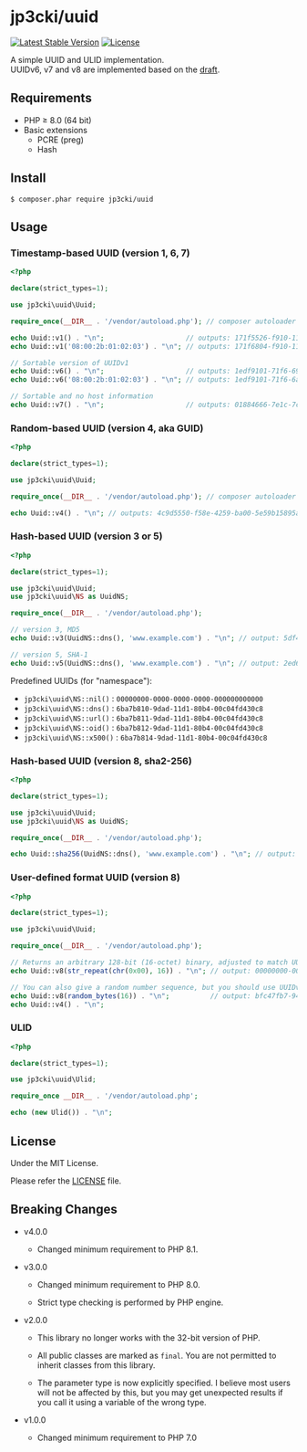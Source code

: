 jp3cki/uuid
===========

[![Latest Stable Version](https://poser.pugx.org/jp3cki/uuid/v)](//packagist.org/packages/jp3cki/uuid)
[![License](https://poser.pugx.org/jp3cki/uuid/license)](//packagist.org/packages/jp3cki/uuid)

A simple UUID and ULID implementation.<br>
UUIDv6, v7 and v8 are implemented based on the [draft](https://www.ietf.org/archive/id/draft-ietf-uuidrev-rfc4122bis-03.txt).

Requirements
------------

* PHP ≥ 8.0 (64 bit)
* Basic extensions
    - PCRE (preg)
    - Hash


Install
-------

```
$ composer.phar require jp3cki/uuid
```


Usage
-----

### Timestamp-based UUID (version 1, 6, 7)

```php
<?php

declare(strict_types=1);

use jp3cki\uuid\Uuid;

require_once(__DIR__ . '/vendor/autoload.php'); // composer autoloader

echo Uuid::v1() . "\n";                    // outputs: 171f5526-f910-11ed-88b6-ea8c2b49d6b3
echo Uuid::v1('08:00:2b:01:02:03') . "\n"; // outputs: 171f6804-f910-11ed-bae3-08002b010203

// Sortable version of UUIDv1
echo Uuid::v6() . "\n";                    // outputs: 1edf9101-71f6-69a8-9474-0ea6f6ebdfa1
echo Uuid::v6('08:00:2b:01:02:03') . "\n"; // outputs: 1edf9101-71f6-6a7a-a7fb-08002b010203

// Sortable and no host information
echo Uuid::v7() . "\n";                    // outputs: 01884666-7e1c-7cc2-a6e0-34adc6d76b52
```

### Random-based UUID (version 4, aka GUID)

```php
<?php

declare(strict_types=1);

use jp3cki\uuid\Uuid;

require_once(__DIR__ . '/vendor/autoload.php'); // composer autoloader

echo Uuid::v4() . "\n"; // outputs: 4c9d5550-f58e-4259-ba00-5e59b15895a0
```

### Hash-based UUID (version 3 or 5)

```php
<?php

declare(strict_types=1);

use jp3cki\uuid\Uuid;
use jp3cki\uuid\NS as UuidNS;

require_once(__DIR__ . '/vendor/autoload.php');

// version 3, MD5
echo Uuid::v3(UuidNS::dns(), 'www.example.com') . "\n"; // output: 5df41881-3aed-3515-88a7-2f4a814cf09e

// version 5, SHA-1
echo Uuid::v5(UuidNS::dns(), 'www.example.com') . "\n"; // output: 2ed6657d-e927-568b-95e1-2665a8aea6a2
```

Predefined UUIDs (for "namespace"):

* `jp3cki\uuid\NS::nil()` : `00000000-0000-0000-0000-000000000000`
* `jp3cki\uuid\NS::dns()` : `6ba7b810-9dad-11d1-80b4-00c04fd430c8`
* `jp3cki\uuid\NS::url()` : `6ba7b811-9dad-11d1-80b4-00c04fd430c8`
* `jp3cki\uuid\NS::oid()` : `6ba7b812-9dad-11d1-80b4-00c04fd430c8`
* `jp3cki\uuid\NS::x500()` : `6ba7b814-9dad-11d1-80b4-00c04fd430c8`


### Hash-based UUID (version 8, sha2-256)

```php
<?php

declare(strict_types=1);

use jp3cki\uuid\Uuid;
use jp3cki\uuid\NS as UuidNS;

require_once(__DIR__ . '/vendor/autoload.php');

echo Uuid::sha256(UuidNS::dns(), 'www.example.com') . "\n"; // output: 401835fd-a627-870a-873f-ed73f2bc5b2c

```


### User-defined format UUID (version 8)

```php
<?php

declare(strict_types=1);

use jp3cki\uuid\Uuid;

require_once(__DIR__ . '/vendor/autoload.php');

// Returns an arbitrary 128-bit (16-octet) binary, adjusted to match UUIDv8.
echo Uuid::v8(str_repeat(chr(0x00), 16)) . "\n"; // output: 00000000-0000-8000-8000-000000000000

// You can also give a random number sequence, but you should use UUIDv4.
echo Uuid::v8(random_bytes(16)) . "\n";          // output: bfc47fb7-948f-8833-87e0-cae07c85d30d
echo Uuid::v4() . "\n";

```

### ULID

```php
<?php

declare(strict_types=1);

use jp3cki\uuid\Ulid;

require_once __DIR__ . '/vendor/autoload.php';

echo (new Ulid()) . "\n";

```


License
-------

Under the MIT License.

Please refer the [LICENSE](https://github.com/fetus-hina/uuid/blob/master/LICENSE) file.


Breaking Changes
----------------

- v4.0.0
  - Changed minimum requirement to PHP 8.1.

- v3.0.0
  - Changed minimum requirement to PHP 8.0.

  - Strict type checking is performed by PHP engine.

- v2.0.0
  - This library no longer works with the 32-bit version of PHP.

  - All public classes are marked as `final`. You are not permitted to inherit classes from this library.

  - The parameter type is now explicitly specified.
    I believe most users will not be affected by this, but you may get unexpected results if you call it using a
    variable of the wrong type.

- v1.0.0
  - Changed minimum requirement to PHP 7.0
